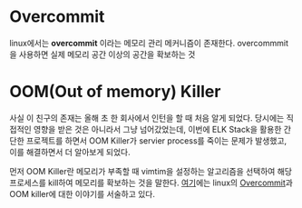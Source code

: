 # Overcommit

linux에서는 **overcommit** 이라는 메모리 관리 메커니즘이 존재한다. overcommmit을 사용하면 실제 메모리 공간 이상의 공간을 확보하는 것

# OOM(Out of memory) Killer

사실 이 친구의 존재는 올해 초 한 회사에서 인턴을 할 때 처음 알게 되었다. 당시에는 직접적인 영향을 받은 것은 아니라서 그냥 넘어갔었는데, 이번에 ELK Stack을 활용한 간단한 프로젝트를 하면서 OOM Killer가 servier process를 죽이는 문제가 발생했고, 이를 해결하면서 더 알아보게 되었다.

먼저 OOM Killer란 메모리가 부족할 때 vimtim을 설정하는 알고리즘을 선택하여 해당 프로세스를 kill하여 메모리를 확보하는 것을 말한다. [여기](http://www.win.tue.nl/~aeb/linux/lk/lk-9.html#ss9.6)에는 linux의 [Overcommit](http://)과 OOM killer에 대한 이야기를 서술하고 있다.
